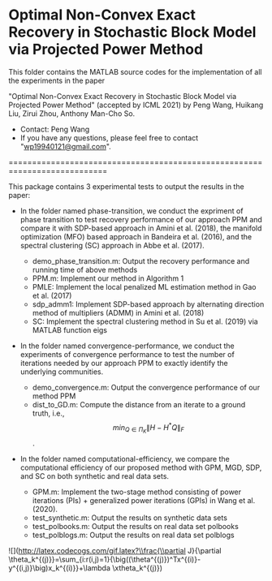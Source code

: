 # Optimal Non-Convex Exact Recovery in Stochastic Block Model via Projected Power Method

This folder contains the MATLAB source codes for the implementation of all the experiments in the paper

"Optimal Non-Convex Exact Recovery in Stochastic Block Model via Projected Power Method" (accepted by ICML 2021)
by Peng Wang, Huikang Liu, Zirui Zhou, Anthony Man-Cho So.

* Contact: Peng Wang
* If you have any questions, please feel free to contact "wp19940121@gmail.com".

===========================================================================

This package contains 3 experimental tests to output the results in the paper:

* In the folder named phase-transition, we conduct the expriment of phase transition to test recovery performance of our approach PPM and compare it with SDP-based approach in Amini et al. (2018), the manifold optimization (MFO) based approach in Bandeira et al. (2016), and the spectral clustering (SC) approach in Abbe et al. (2017).
  - demo_phase_transition.m: Output the recovery performance and running time of above methods
  - PPM.m: Implement our method in Algorithm 1
  - PMLE: Implement the local penalized ML estimation method in Gao et al. (2017)
  - sdp_admm1: Implement SDP-based approach by alternating direction method of multipliers (ADMM) in Amini et al. (2018)
  - SC: Implement the spectral clustering method in Su et al. (2019) via MATLAB function eigs

* In the folder named convergence-performance, we conduct the experiments of convergence performance to test the number of iterations needed by our approach
PPM to exactly identify the underlying communities.
  - demo_convergence.m: Output the convergence performance of our method PPM
  - dist_to_GD.m: Compute the distance from an iterate to a ground truth, i.e., $$min_{Q \in \Pi_K} \|H-H^* Q\|_F$$.

* In the folder named computational-efficiency, we compare the computational efficiency of our proposed method with GPM, MGD, SDP, and SC on both synthetic and real data sets. 
  - GPM.m: Implement the two-stage method consisting of power iterations (PIs) + generalized power iterations (GPIs) in Wang et al. (2020). 
  - test_synthetic.m: Output the results on synthetic data sets
  - test_polbooks.m: Output the results on real data set polbooks
  - test_polblogs.m: Output the results on real data set polblogs

![](http://latex.codecogs.com/gif.latex?\\frac{\\partial J}{\\partial \\theta_k^{(j)}}=\\sum_{i:r(i,j)=1}{\\big((\\theta^{(j)})^Tx^{(i)}-y^{(i,j)}\\big)x_k^{(i)}}+\\lambda \\xtheta_k^{(j)})

